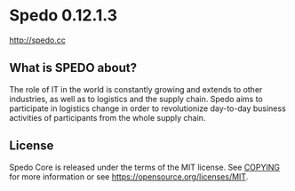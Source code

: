 Spedo 0.12.1.3
===============================


http://spedo.cc


What is SPEDO about?
----------------

The role of IT in the world is constantly growing and extends to other industries, as well as to logistics and the supply chain.
Spedo aims to participate in logistics change in order to revolutionize day-to-day business activities of participants from the whole supply chain.


License
-------

Spedo Core is released under the terms of the MIT license. See [COPYING](COPYING) for more
information or see https://opensource.org/licenses/MIT.
